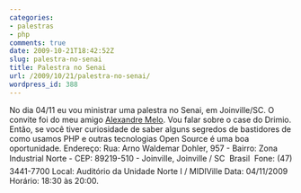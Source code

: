 ```yaml
---
categories:
- palestras
- php
comments: true
date: 2009-10-21T18:42:52Z
slug: palestra-no-senai
title: Palestra no Senai
url: /2009/10/21/palestra-no-senai/
wordpress_id: 388
---
```


No dia 04/11 eu vou ministrar uma palestra no Senai, em Joinville/SC. O convite foi do meu amigo [Alexandre Melo](mailto:alexandre.melo@sc.senai.br). Vou falar sobre o case do Drimio. Então, se você tiver curiosidade de saber alguns segredos de bastidores de como usamos PHP e outras tecnologias Open Source é uma boa oportunidade.
Endereço: Rua: Arno Waldemar Dohler, 957 - Bairro: Zona Industrial Norte - CEP: 89219-510 - Joinville, Joinville / SC  Brasil  Fone: (47) 3441-7700
Local: Auditório da Unidade Norte I / MIDIVille
Data: 04/11/2009
Horário: 18:30 às 20:00.
